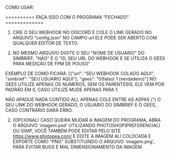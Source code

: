 COMO USAR: 

========== FAÇA ISSO COM O PROGRAMA "FECHADO" =============

1. CRIE O SEU WEBHOOK NO DISCORD E COLE O LINK GERADO NO ARQUIVO "config.json" NO CAMPO url 
ELE PODE SER ABERTO COM QUALQUER EDITOR DE TEXTO.

2. NO MESMO ARQUIVO DIGITE O SEU "NOME DE USUARIO" DO SIMBRIEF, "NÃO" É O "ID, SEU URL DO WEBHOOK E SE UTILIZA O GEES PARA MEDIÇÃO DE FPM DE POUSO"

EXEMPLO DE COMO FICARÁ: [{"url": "SEU WEBHOOK COLADO AQUI", "simbrief": "SEU USUARIO AQUI"}, "gees": "0(falso) 1 (verdadeiro)"] NO GEES UTILIZE APENAS OS NUMEROS, SEM OS PARENTESIS, ELE VEM POR PADRÃO EM 0, CASO UTILIZE MUDE APENAS PARA 1.

NÃO APAGUE NADA CONTIDO ALI, APENAS COLE ENTRE AS ASPAS (") O SEU LINK DO WEBHOOK GERADO, O USUARIO 
DO SIMBRIEF E O GEES, CASO CONTRÁRIO DARÁ ERRO.

2. (OPCIONAL) CASO QUEIRA MUDAR A IMAGEM DO PROGRAMA, ABRA O ARQUIVO 'imagem.psd' UTILIZANDO 
PHOTOSHOP(PREFERENCIAL) OU GIMP, VOCÊ TAMBÉM PODE EDITAR PELO SITE https://www.photopea.com/
E EDITE A IMAGEM ALI COLOCADA E EXPORTE COMO "PNG" SUBSTITUINDO O ARQUIVO 'imagem.png', PARA EVITAR BUGS E MAL DIMENSIONAMENTO DA IMAGEM.